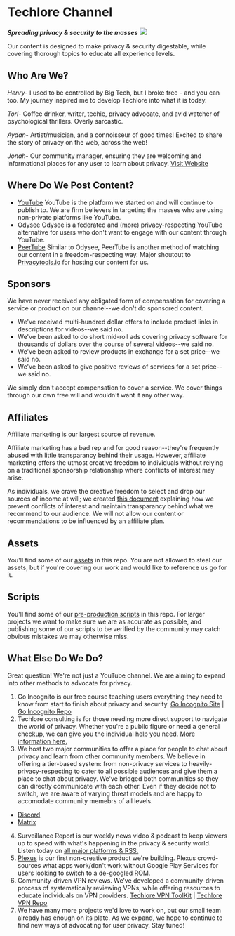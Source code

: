 # Techlore Channel
***Spreading privacy & security to the masses***
<img src="https://github.com/techlore-official/YT-channel/blob/master/Assets/Cover%20art.JPG">

Our content is designed to make privacy & security digestable, while covering thorough topics to educate all experience levels.

## Who Are We?
*Henry*- I used to be controlled by Big Tech, but I broke free - and you can too. My journey inspired me to develop Techlore into what it is today.

*Tori*- Coffee drinker, writer, techie, privacy advocate, and avid watcher of psychological thrillers. Overly sarcastic.

*Aydan*- Artist/musician, and a connoisseur of good times! Excited to share the story of privacy on the web, across the web!

*Jonah*- Our community manager, ensuring they are welcoming and informational places for any user to learn about privacy. [Visit Website](https://jonaharagon.com/)

## Where Do We Post Content?

- [YouTube](https://youtube.com/techlore) YouTube is the platform we started on and will continue to publish to. We are firm believers in targeting the masses who are using non-private platforms like YouTube. 
- [Odysee](https://odysee.com/@techlore:3) Odysee is a federated and (more) privacy-respecting YouTube alternative for users who don't want to engage with our content through YouTube.
- [PeerTube](https://tube.privacytools.io/accounts/techlore/video-channels) Similar to Odysee, PeerTube is another method of watching our content in a freedom-respecting way. Major shoutout to [Privacytools.io](https://blog.privacytools.io/introducing-our-peertube-instance/) for hosting our content for us. 

## Sponsors
We have never received any obligated form of compensation for covering a service or product on our channel--we don't do sponsored content. 
- We've received multi-hundred dollar offers to include product links in descriptions for videos--we said no.
- We've been asked to do short mid-roll ads covering privacy software for thousands of dollars over the course of several videos--we said no.
- We've been asked to review products in exchange for a set price--we said no.
- We've been asked to give positive reviews of services for a set price--we said no.

We simply don't accept compensation to cover a service. We cover things through our own free will and wouldn't want it any other way. 

## Affiliates
Affiliate marketing is our largest source of revenue. 

Affiliate marketing has a bad rep and for good reason--they're frequently abused with little transparancy behind their usage. However, affiliate marketing offers the utmost creative freedom to individuals without relying on a traditional sponsorship relationship where conflicts of interest may arise.

As individuals, we crave the creative freedom to select and drop our sources of income at will; we created [this document](https://github.com/techlore/YT-channel/blob/master/affiliates.md) explaining how we prevent conflicts of interest and maintain transparancy behind what we recommend to our audience. We will not allow our content or recommendations to be influenced by an affiliate plan.

## Assets
You'll find some of our [assets](https://github.com/techlore/channel-content/tree/master/Assets) in this repo. You are not allowed to steal our assets, but if you're covering our work and would like to reference us go for it. 

## Scripts
You'll find some of our [pre-production scripts](https://github.com/techlore/channel-content/tree/master/Scripts) in this repo. For larger projects we want to make sure we are as accurate as possible, and publishing some of our scripts to be verified by the community may catch obvious mistakes we may otherwise miss.

## What Else Do We Do?
Great question! We're not just a YouTube channel. We are aiming to expand into other methods to advocate for privacy. 
1. Go Incognito is our free course teaching users everything they need to know from start to finish about privacy and security. [Go Incognito Site](https://techlore.tech/goincognito.html) | [Go Incognito Repo](https://github.com/techlore/go-incognito)
2. Techlore consulting is for those needing more direct support to navigate the world of privacy. Whether you're a public figure or need a general checkup, we can give you the individual help you need. [More information here.](https://techlore.tech/consulting.html)
3. We host two major communities to offer a place for people to chat about privacy and learn from other community members. We believe in offering a tier-based system: from non-privacy services to heavily-privacy-respecting to cater to all possible audiences and give them a place to chat about privacy. We've bridged both communities so they can directly communicate with each other. Even if they decide not to switch, we are aware of varying threat models and are happy to accomodate community memebrs of all levels.
 * [Discord](https://discord.gg/74WhF9C)
 * [Matrix](https://matrix.to/#/+techlore-official:matrix.org)

4. Surveillance Report is our weekly news video & podcast to keep viewers up to speed with what's happening in the privacy & security world. Listen today on [all major platforms & RSS.](https://techlore.tech/sr.html)
5. [Plexus](https://plexus.techlore.tech) is our first non-creative product we're building. Plexus crowd-sources what apps work/don't work without Google Play Services for users looking to switch to a de-googled ROM.
6. Community-driven VPN reviews. We’ve developed a community-driven process of systematically reviewing VPNs, while offering resources to educate individuals on VPN providers. [Techlore VPN ToolKit](https://techlore.tech/vpn.html) | [Techlore VPN Repo](https://github.com/techlore-official/VPN-reviews)
7. We have many more projects we'd love to work on, but our small team already has enough on its plate. As we expand, we hope to continue to find new ways of advocating for user privacy. Stay tuned!
